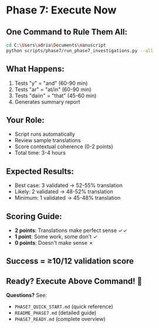 # Phase 7: Execute Now

## One Command to Rule Them All:

```bash
cd C:\Users\adria\Documents\manuscript
python scripts/phase7/run_phase7_investigations.py --all
```

## What Happens:
1. Tests "y" = "and" (60-90 min)
2. Tests "ar" = "at/in" (60-90 min)  
3. Tests "daiin" = "that" (45-60 min)
4. Generates summary report

## Your Role:
- Script runs automatically
- Review sample translations
- Score contextual coherence (0-2 points)
- Total time: 3-4 hours

## Expected Results:
- Best case: 3 validated → 52-55% translation
- Likely: 2 validated → 48-52% translation
- Minimum: 1 validated → 45-48% translation

## Scoring Guide:
- **2 points**: Translations make perfect sense ✓✓
- **1 point**: Some work, some don't ✓
- **0 points**: Doesn't make sense ✗

## Success = ≥10/12 validation score

## Ready? Execute Above Command! 🚀

**Questions?** See:
- `PHASE7_QUICK_START.md` (quick reference)
- `README_PHASE7.md` (detailed guide)
- `PHASE7_READY.md` (complete overview)
